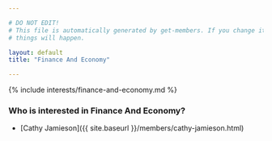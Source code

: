 ```yaml
---

# DO NOT EDIT!
# This file is automatically generated by get-members. If you change it, bad
# things will happen.

layout: default
title: "Finance And Economy"

---
```


{% include interests/finance-and-economy.md %}

### Who is interested in Finance And Economy?


* [Cathy Jamieson]({{ site.baseurl }}/members/cathy-jamieson.html)
